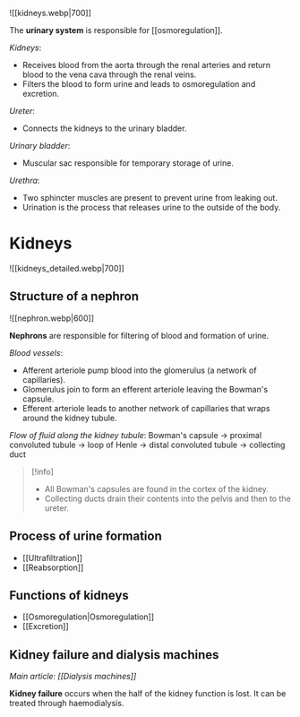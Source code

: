 ![[kidneys.webp|700]]

The **urinary system** is responsible for [[osmoregulation]].

*Kidneys*:
- Receives blood from the aorta through the <span class="hi-blue">renal arteries</span> and return blood to the vena cava through the <span class="hi-blue">renal veins</span>.
- Filters the blood to form urine and leads to <span class="hi-green">osmoregulation and excretion</span>.

*Ureter*:
- Connects the kidneys to the <span class="hi-blue">urinary bladder</span>.

*Urinary bladder*:
- Muscular sac responsible for <span class="hi-green">temporary storage of urine</span>.

*Urethra*:
- Two <span class="hi-blue">sphincter muscles</span> are present to prevent urine from leaking out.
- <span class="hi-blue">Urination</span> is the process that releases urine to the outside of the body.

# Kidneys
![[kidneys_detailed.webp|700]]

## Structure of a nephron
![[nephron.webp|600]]

**Nephrons** are responsible for filtering of blood and formation of urine.

*Blood vessels*:
- <span class="hi-blue">Afferent arteriole</span> pump blood into the glomerulus (a network of capillaries).
- <span class="hi-blue">Glomerulus</span> join to form an efferent arteriole leaving the Bowman's capsule.
- <span class="hi-blue">Efferent arteriole</span> leads to another network of capillaries that wraps around the kidney tubule.

*Flow of fluid along the kidney tubule*:
Bowman's capsule → proximal convoluted tubule → loop of Henle → distal convoluted tubule → collecting duct

> [!info]
> - All Bowman's capsules are found in the cortex of the kidney.
> - Collecting ducts drain their contents into the pelvis and then to the ureter.

## Process of urine formation
- [[Ultrafiltration]]
- [[Reabsorption]]

## Functions of kidneys
- [[Osmoregulation|Osmoregulation]]
- [[Excretion]]

## Kidney failure and dialysis machines
*Main article: [[Dialysis machines]]*

**Kidney failure** occurs when the half of the kidney function is lost. It can be treated through <span class="hi-blue">haemodialysis</span>.
